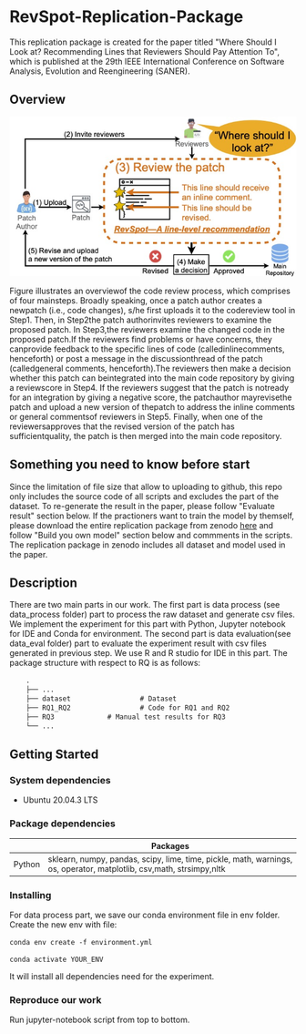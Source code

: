 # RevSpot-Replication-Package

This replication package is created for the paper titled "Where Should I Look at? Recommending Lines that Reviewers Should Pay Attention To", which is published at the 29th IEEE International Conference on Software Analysis, Evolution and Reengineering (SANER).

## Overview
![A  usage  scenario  of  our  REVSPOTin  a  code  reviewprocess](./review-process.jpg?style=center)
<p>Figure illustrates an overviewof  the  code  review  process,  which  comprises  of  four  mainsteps.  Broadly  speaking,  once  a  patch  author  creates  a  newpatch  (i.e.,  code  changes),  s/he  first  uploads  it  to  the  codereview  tool  in  Step1.  Then,  in  Step2the  patch  authorinvites  reviewers  to  examine  the  proposed  patch.  In  Step3,the reviewers examine the changed code in the proposed patch.If  the  reviewers  find  problems  or  have  concerns,  they  canprovide  feedback  to  the  specific  lines  of  code  (calledinlinecomments,  henceforth)  or  post  a  message  in  the  discussionthread  of  the  patch  (calledgeneral comments,  henceforth).The reviewers then make a decision whether this patch can beintegrated  into  the  main  code  repository  by  giving  a  reviewscore in Step4. If the reviewers suggest that the patch is notready for an integration by giving a negative score, the patchauthor mayrevisethe patch and upload a new version of thepatch  to  address  the  inline  comments  or  general  commentsof  reviewers  in  Step5.  Finally,  when  one  of  the  reviewersapproves  that  the  revised  version  of  the  patch  has  sufficientquality, the patch is then merged into the main code repository.</p>


## Something you need to know before start
Since the limitation of file size that allow to uploading to github, this repo only includes the source code of all scripts and excludes the part of the dataset. To re-generate the result in the paper, please follow "Evaluate result" section below. If the practioners want to train the model by themself, please download the entire replication package from zenodo [here](https://doi.org/10.5281/zenodo.5839022) and follow "Build you own model" section below and commments in the scripts. The replication package in zenodo includes all dataset and model used in the paper. 

## Description

There are two main parts in our work. The first part is data process (see data_process folder) part to process the raw dataset and generate csv files. 
We implement the experiment for this part with Python, Jupyter notebook for IDE and Conda for environment.
The second part is data evaluation(see data_eval folder) part to evaluate the experiment result with csv files generated in previous step. We use R and R studio for IDE in this part. The package structure with respect to RQ is as follows:
```
    .
    ├── ...
    ├── dataset                 # Dataset
    ├── RQ1_RQ2                 # Code for RQ1 and RQ2
    ├── RQ3 			# Manual test results for RQ3 
    └── ...

```  

## Getting Started

### System dependencies
* Ubuntu 20.04.3 LTS

### Package dependencies
|                      | Packages                                                                                                              |
|----------------------|-----------------------------------------------------------------------------------------------------------------------|
| Python               | sklearn, numpy, pandas, scipy, lime, time,  pickle, math, warnings, os, operator, matplotlib, csv,math, strsimpy,nltk |


### Installing

For data process part, we save our conda environment file in env folder. Create the new env with file:
```
conda env create -f environment.yml
```
```
conda activate YOUR_ENV
```
It will install all dependencies need for the experiment.

###  Reproduce our work
Run jupyter-notebook script from top to bottom.
